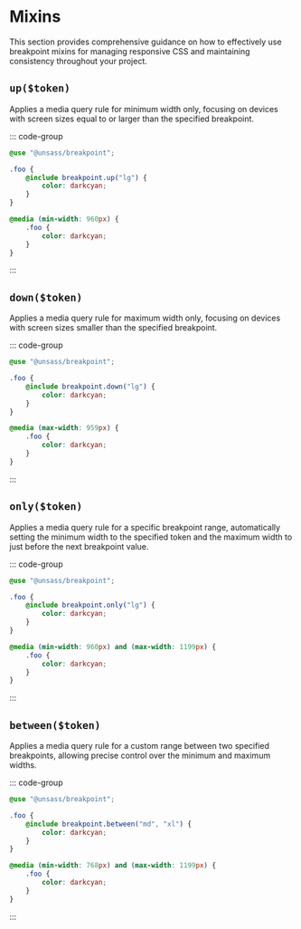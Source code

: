 # Mixins <Badge type="tip" text="API"/>

This section provides comprehensive guidance on how to effectively use breakpoint mixins for managing responsive CSS
and maintaining consistency throughout your project.

## `up($token)`

Applies a media query rule for minimum width only, focusing on devices with screen sizes equal to or larger than the
specified breakpoint.

::: code-group
```scss
@use "@unsass/breakpoint";

.foo {
    @include breakpoint.up("lg") {
        color: darkcyan;
    }
}
```

```css
@media (min-width: 960px) {
    .foo {
        color: darkcyan;
    }
}
```
:::

## `down($token)`

Applies a media query rule for maximum width only, focusing on devices with screen sizes smaller than the specified
breakpoint.

::: code-group
```scss
@use "@unsass/breakpoint";

.foo {
    @include breakpoint.down("lg") {
        color: darkcyan;
    }
}
```

```css
@media (max-width: 959px) {
    .foo {
        color: darkcyan;
    }
}
```
:::

## `only($token)`

Applies a media query rule for a specific breakpoint range, automatically setting the minimum width to the specified
token and the maximum width to just before the next breakpoint value.

::: code-group
```scss
@use "@unsass/breakpoint";

.foo {
    @include breakpoint.only("lg") {
        color: darkcyan;
    }
}
```

```css
@media (min-width: 960px) and (max-width: 1199px) {
    .foo {
        color: darkcyan;
    }
}
```
:::

## `between($token)`

Applies a media query rule for a custom range between two specified breakpoints, allowing precise control over the
minimum and maximum widths.

::: code-group
```scss
@use "@unsass/breakpoint";

.foo {
    @include breakpoint.between("md", "xl") {
        color: darkcyan;
    }
}
```

```css
@media (min-width: 768px) and (max-width: 1199px) {
    .foo {
        color: darkcyan;
    }
}
```
:::
